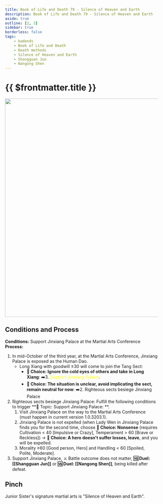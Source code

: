 ```yaml
---
title: Book of Life and Death 79 - Silence of Heaven and Earth
description: Book of Life and Death 79 - Silence of Heaven and Earth
aside: true
outline: [2, 3]
sidebar: true
borderless: false
tags:
    - badends
    - Book of Life and Death
    - Death methods
    - Silence of Heaven and Earth
    - Shangguan Jun
    - Nangong Shen
---
```


# {{ $frontmatter.title }}

<img width="720" src="/images/badends/badend79.webp">

## Conditions and Process

<b>Conditions:</b> Support Jinxiang Palace at the Martial Arts Conference<br>
<b>Process:</b><br>

1. In mid-October of the third year, at the Martial Arts Conference, Jinxiang Palace is exposed as the Human Dao.
    - <Girl8Icon>Long Xiang</Girl8Icon> with goodwill ≥30 will come to join the Tang Sect:
        - **📖 Choice: Ignore the cold eyes of others and take in Long Xiang**: ➡️3. <span style='color: Yellow;'>Support Jinxiang Palace</span>.
        - **📖 Choice: The situation is unclear, avoid implicating the sect, remain neutral for now**: ➡️2. Righteous sects besiege Jinxiang Palace
2. Righteous sects besiege Jinxiang Palace: Fulfill the following conditions to trigger **📜 Topic: Support Jinxiang Palace: **.
    1. Visit Jinxiang Palace on the way to the Martial Arts Conference (must happen in current version 1.0.3203.1).
    2. Jinxiang Palace is not expelled (when Lady Wen in Jinxiang Palace finds you for the second time, choose **📖 Choice: Nonsense** (requires Cultivation < 40 [Impulsive or Crazy], Temperament > 60 [Brave or Reckless]) → **📖 Choice: A hero doesn't suffer losses, leave**, and you will be expelled.
    3. Morality ≥60 [Good person, Hero] and Handling < 60 [Spoiled, Polite, Moderate].
3. Support Jinxiang Palace, ⚔️ Battle outcome does not matter, **🆚 Duel: [[Shangguan Jun]]** or **🆚 Duel: [[Nangong Shen]]**, being killed after defeat.

## Pinch

<Girl0Icon>Junior Sister</Girl0Icon>'s signature martial arts is "Silence of Heaven and Earth".
